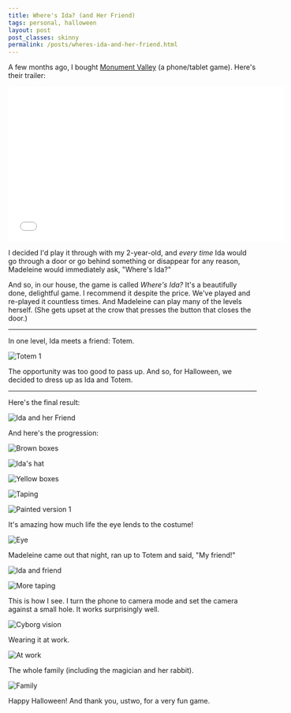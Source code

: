 ```yaml
---
title: Where's Ida? (and Her Friend)
tags: personal, halloween
layout: post
post_classes: skinny
permalink: /posts/wheres-ida-and-her-friend.html
---
```


A few months ago, I bought [Monument Valley](http://www.monumentvalleygame.com/) (a phone/tablet game).  Here's their trailer:

<div class="full-width">
    <iframe width="560" height="315" src="//www.youtube.com/embed/wC1jHHF_Wjo" frameborder="0" allowfullscreen></iframe>
</div>

I decided I'd play it through with my 2-year-old, and *every time* Ida would go through a door or go behind something or disappear for any reason, Madeleine would immediately ask, "Where's Ida?"

And so, in our house, the game is called *Where's Ida?*  It's a beautifully done, delightful game.  I recommend it despite the price.  We've played and re-played it countless times.  And Madeleine can play many of the levels herself.  (She gets upset at the crow that presses the button that closes the door.)

---

In one level, Ida meets a friend: Totem.

![Totem 1](/images/ida/totem1.jpg)

The opportunity was too good to pass up.  And so, for Halloween, we decided to dress up as Ida and Totem.

---

Here's the final result:

![Ida and her Friend](/images/ida/11-withida.jpg)

And here's the progression:

![Brown boxes](/images/ida/1-brownboxes.jpg)

![Ida's hat](/images/ida/2-idahat.jpg)

![Yellow boxes](/images/ida/3-yellowboxes.jpg)

![Taping](/images/ida/4-taping.jpg)

![Painted version 1](/images/ida/5-painted1.jpg)

It's amazing how much life the eye lends to the costume!

![Eye](/images/ida/6-itsalive.jpg)

Madeleine came out that night, ran up to Totem and said, "My friend!"

![Ida and friend](/images/ida/7-idafriend.jpg)

![More taping](/images/ida/8-moretaping.jpg)

This is how I see.  I turn the phone to camera mode and set the camera against a small hole.  It works surprisingly well.

![Cyborg vision](/images/ida/9-vision.jpg)

Wearing it at work.

![At work](/images/ida/10-wearing.jpg)

The whole family (including the magician and her rabbit).

![Family](/images/ida/12-family.jpg)

Happy Halloween!  And thank you, ustwo, for a very fun game.